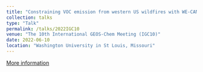```yaml
---
title: "Constraining VOC emission from western US wildfires with WE-CAN and FIREX-AQ airborne observations"
collection: talks
type: "Talk"
permalink: /talks/2022IGC10
venue: "The 10th International GEOS-Chem Meeting (IGC10)"
date: 2022-06-10
location: "Washington University in St Louis, Missouri"
---
```

[More information](https://github.com/jinlx/jinlx.github.io/blob/master/files/IGC10_JIN.pdf)
